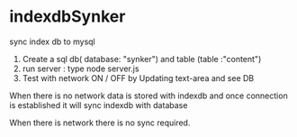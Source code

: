 # indexdbSynker
sync index db to mysql
1. Create a sql db(  database: "synker") and table (table :"content")
2. run server : type node server.js
3. Test with network ON / OFF by Updating text-area  and see DB 

When there is no network data is stored with indexdb and once connection is established it will sync indexdb with database

When there is network there is no  sync  required.
